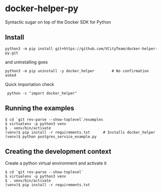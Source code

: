 # docker-helper-py
Syntactic sugar on top of the Docker SDK for Python

## Install
```
python3 -m pip install git+https://github.com/VCityTeam/docker-helper-py.git
```
and uninstalling goes
```
python3 -m pip uninstall -y docker_helper        # No confirmation asked
```
Quick importation check
```
 python -c "import docker_helper"
```

## Running the examples
```
$ cd `git rev-parse --show-toplevel`/examples
$ virtualenv -p python3 venv
$ . venv/bin/activate
(venv)$ pip install -r requirements.txt      # Installs docker_helper
(venv)$ python postgres_service_example.py
```

## Creating the development context
Create a python virtual environment and activate it
```
$ cd `git rev-parse --show-toplevel`
$ virtualenv -p python3 venv
$ . venv/bin/activate
(venv)$ pip install -r requirements.txt
```

